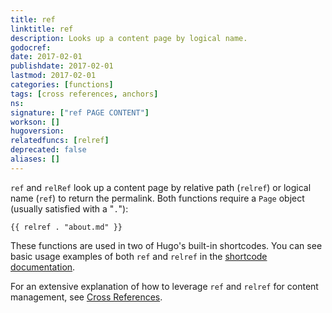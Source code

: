 ```yaml
---
title: ref
linktitle: ref
description: Looks up a content page by logical name.
godocref:
date: 2017-02-01
publishdate: 2017-02-01
lastmod: 2017-02-01
categories: [functions]
tags: [cross references, anchors]
ns:
signature: ["ref PAGE CONTENT"]
workson: []
hugoversion:
relatedfuncs: [relref]
deprecated: false
aliases: []
---
```


`ref` and `relRef` look up a content page by relative path (`relref`) or logical name (`ref`) to return the permalink. Both functions require a `Page` object (usually satisfied with a "`.`"):

```golang
{{ relref . "about.md" }}
```

These functions are used in two of Hugo's built-in shortcodes. You can see basic usage examples of both `ref` and `relref` in the [shortcode documentation](/content-management/shortcodes/#ref-and-relref).

For an extensive explanation of how to leverage `ref` and `relref` for content management, see [Cross References](/content-management/cross-references/).
